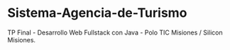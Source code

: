 # Sistema-Agencia-de-Turismo
TP Final - Desarrollo Web Fullstack con Java - Polo TIC Misiones / Silicon Misiones.
